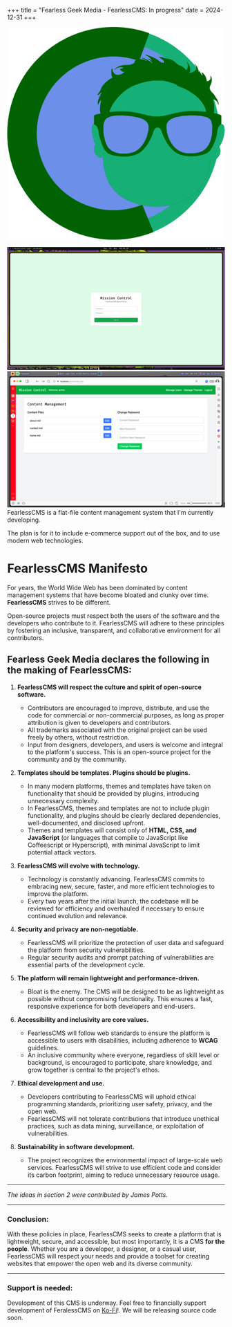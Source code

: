 +++
title = "Fearless Geek Media - FearlessCMS: In progress"
date = 2024-12-31
+++

![FearlessCMS Logo](../../images/portfolio-images/fearlesscms/FearlessCMS-Logo.png)

![FearlessCMS Login](../../images/portfolio-images/fearlesscms/fearlesscms-1.png)
![FearlessCMS Mission Control](../../images/screenshot_3.jpg)
FearlessCMS is a flat-file content management system that I'm currently developing.

The plan is for it to include e-commerce support out of the box, and to use modern web technologies.

# FearlessCMS Manifesto

For years, the World Wide Web has been dominated by content management systems that have become bloated and clunky over time. **FearlessCMS** strives to be different.

Open-source projects must respect both the users of the software and the developers who contribute to it. FearlessCMS will adhere to these principles by fostering an inclusive, transparent, and collaborative environment for all contributors.

## Fearless Geek Media declares the following in the making of FearlessCMS:

1. **FearlessCMS will respect the culture and spirit of open-source software.**
   - Contributors are encouraged to improve, distribute, and use the code for commercial or non-commercial purposes, as long as proper attribution is given to developers and contributors.
   - All trademarks associated with the original project can be used freely by others, without restriction.
   - Input from designers, developers, and users is welcome and integral to the platform's success. This is an open-source project for the community and by the community.

2. **Templates should be templates. Plugins should be plugins.**
   - In many modern platforms, themes and templates have taken on functionality that should be provided by plugins, introducing unnecessary complexity.
   - In FearlessCMS, themes and templates are not to include plugin functionality, and plugins should be clearly declared dependencies, well-documented, and disclosed upfront.
   - Themes and templates will consist only of **HTML, CSS, and JavaScript** (or languages that compile to JavaScript like Coffeescript or Hyperscript), with minimal JavaScript to limit potential attack vectors.

3. **FearlessCMS will evolve with technology.**
   - Technology is constantly advancing. FearlessCMS commits to embracing new, secure, faster, and more efficient technologies to improve the platform.
   - Every two years after the initial launch, the codebase will be reviewed for efficiency and overhauled if necessary to ensure continued evolution and relevance.

4. **Security and privacy are non-negotiable.**
   - FearlessCMS will prioritize the protection of user data and safeguard the platform from security vulnerabilities.
   - Regular security audits and prompt patching of vulnerabilities are essential parts of the development cycle.

5. **The platform will remain lightweight and performance-driven.**
   - Bloat is the enemy. The CMS will be designed to be as lightweight as possible without compromising functionality. This ensures a fast, responsive experience for both developers and end-users.

6. **Accessibility and inclusivity are core values.**
   - FearlessCMS will follow web standards to ensure the platform is accessible to users with disabilities, including adherence to **WCAG** guidelines.
   - An inclusive community where everyone, regardless of skill level or background, is encouraged to participate, share knowledge, and grow together is central to the project's ethos.

7. **Ethical development and use.**
   - Developers contributing to FearlessCMS will uphold ethical programming standards, prioritizing user safety, privacy, and the open web.
   - FearlessCMS will not tolerate contributions that introduce unethical practices, such as data mining, surveillance, or exploitation of vulnerabilities.

8. **Sustainability in software development.**
   - The project recognizes the environmental impact of large-scale web services. FearlessCMS will strive to use efficient code and consider its carbon footprint, aiming to reduce unnecessary resource usage.

---

*The ideas in section 2 were contributed by James Potts.*

---

### Conclusion:

With these policies in place, FearlessCMS seeks to create a platform that is lightweight, secure, and accessible, but most importantly, it is a CMS **for the people**. Whether you are a developer, a designer, or a casual user, FearlessCMS will respect your needs and provide a toolset for creating websites that empower the open web and its diverse community.

---

### Support is needed:

Development of this CMS is underway. Feel free to financially support development of FeralessCMS on [Ko-Fi](https://ko-fi.com/fearlessgeekmedia)!. We will be releasing source code soon.



